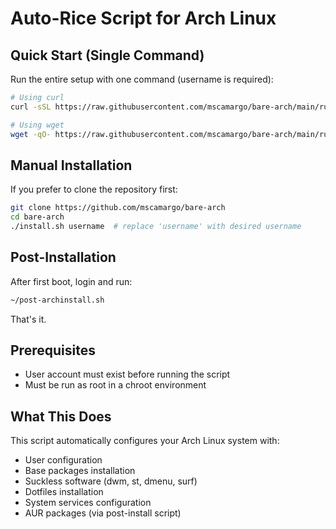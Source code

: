 # Auto-Rice Script for Arch Linux

## Quick Start (Single Command)

Run the entire setup with one command (username is required):

```bash
# Using curl
curl -sSL https://raw.githubusercontent.com/mscamargo/bare-arch/main/run.sh | bash -s yourusername

# Using wget
wget -qO- https://raw.githubusercontent.com/mscamargo/bare-arch/main/run.sh | bash -s yourusername
```

## Manual Installation

If you prefer to clone the repository first:

```bash
git clone https://github.com/mscamargo/bare-arch
cd bare-arch
./install.sh username  # replace 'username' with desired username
```

## Post-Installation

After first boot, login and run:
```bash
~/post-archinstall.sh
```

That's it.

## Prerequisites

- User account must exist before running the script
- Must be run as root in a chroot environment

## What This Does

This script automatically configures your Arch Linux system with:
- User configuration
- Base packages installation
- Suckless software (dwm, st, dmenu, surf)
- Dotfiles installation
- System services configuration
- AUR packages (via post-install script)


